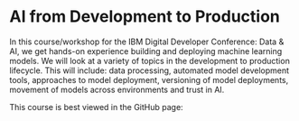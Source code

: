 # AI from Development to Production

In this course/workshop for the IBM Digital Developer Conference: Data & AI, we get hands-on experience building and deploying machine learning models. We will look at a variety of topics in the development to production lifecycle. This will include: data processing, automated model development tools, approaches to model deployment, versioning of model deployments, movement of models across environments and trust in AI.

This course is best viewed in the GitHub page:
